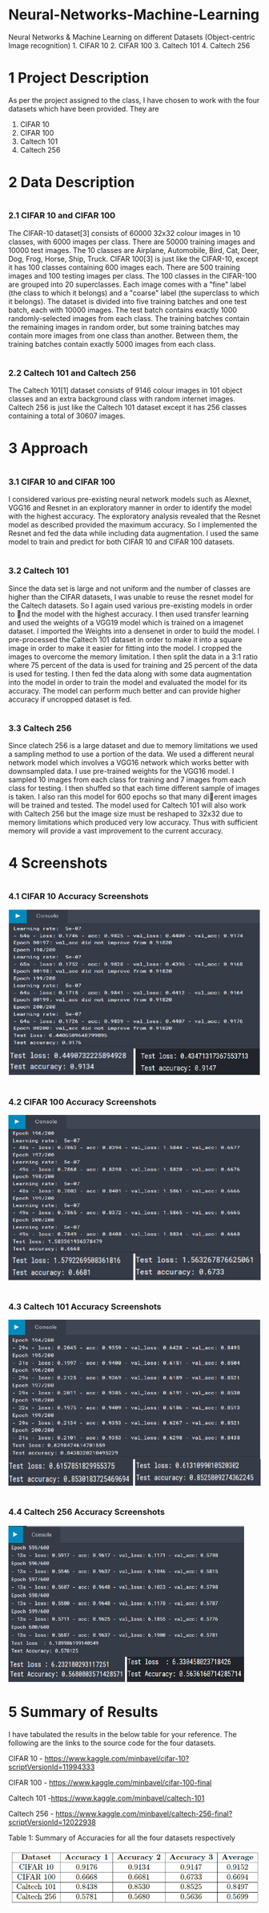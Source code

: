 # Neural-Networks-Machine-Learning
Neural Networks &amp; Machine Learning on different Datasets (Object-centric Image recognition) 1. CIFAR 10 2. CIFAR 100 3. Caltech 101 4. Caltech 256

# <h1> 1 Project Description
As per the project assigned to the class, I have chosen to work with the four datasets which
have been provided. They are
1. CIFAR 10
2. CIFAR 100
3. Caltech 101
4. Caltech 256

# <h1> 2 Data Description
# <h3> 2.1 CIFAR 10 and CIFAR 100
The CIFAR-10 dataset[3] consists of 60000 32x32 colour images in 10 classes, with 6000 images per class. There are 50000 training images and 10000 test images. The 10 classes are Airplane, Automobile, Bird, Cat, Deer, Dog, Frog, Horse, Ship, Truck. CIFAR 100[3] is just like the CIFAR-10, except it has 100 classes containing 600 images each. There are 500 training images and 100 testing images per class. The 100 classes in the CIFAR-100 are grouped into 20 superclasses. Each image comes with a "fine" label (the class to which it belongs) and a "coarse" label (the superclass to which it belongs). The dataset is divided into five training batches and one test batch, each with 10000 images. The test batch contains exactly 1000 randomly-selected images from each class. The training batches contain the remaining images in random order, but some training batches may contain more images from one class than another. Between them, the training batches contain exactly 5000 images from each class.
# <h3> 2.2 Caltech 101 and Caltech 256
The Caltech 101[1] dataset consists of 9146 colour images in 101 object classes and an extra background class with random internet images.
Caltech 256 is just like the Caltech 101 dataset except it has 256 classes containing a total of 30607 images.

# <h1> 3 Approach
# <h3> 3.1 CIFAR 10 and CIFAR 100
I considered various pre-existing neural network models such as Alexnet, VGG16 and Resnet in an exploratory manner in order to identify the model with the highest accuracy.
The exploratory analysis revealed that the Resnet model as described provided the maximum accuracy.
So I implemented the Resnet and fed the data while including data augmentation.
I used the same model to train and predict for both CIFAR 10 and CIFAR 100 datasets.
# <h3> 3.2 Caltech 101
Since the data set is large and not uniform and the number of classes are higher than the CIFAR datasets, I was unable to reuse the resnet model for the Caltech datasets.
So I again used various pre-existing models in order to nd the model with the highest accuracy.
I then used transfer learning and used the weights of a VGG19 model which is trained on a imagenet dataset.
I imported the Weights into a densenet in order to build the model. I pre-processed the Caltech 101 dataset in order to make it into a square image in order to make it easier for fitting into the model. I cropped the images to overcome the memory limitation. I then split the data in a 3:1 ratio where 75 percent of the data is used for training and 25 percent of the data is used for testing.
I then fed the data along with some data augmentation into the model in order to train the model and evaluated the model for its accuracy. The model can perform much better and can provide higher accuracy if uncropped dataset is fed.
# <h3> 3.3 Caltech 256
Since clatech 256 is a large dataset and due to memory limitations we used a sampling
method to use a portion of the data.
We used a different neural network model which involves a VGG16 network which works better with downsampled data. I use pre-trained weights for the VGG16 model.
I sampled 10 images from each class for training and 7 images from each class for testing.
I then shuffed so that each time different sample of images is taken. I also ran this model for 600 epochs so that many dierent images will be trained and tested.
The model used for Caltech 101 will also work with Caltech 256 but the image size must be reshaped to 32x32 due to memory limitations which produced very low accuracy. Thus with sufficient memory will provide a vast improvement to the current accuracy.

# <h1> 4 Screenshots
# <h3> 4.1 CIFAR 10 Accuracy Screenshots
  
  ![](images/3.PNG)
 
# <h3> 4.2 CIFAR 100 Accuracy Screenshots

 ![](images/4.PNG)
 
# <h3> 4.3 Caltech 101 Accuracy Screenshots

 ![](images/5.PNG)

# <h3> 4.4 Caltech 256 Accuracy Screenshots
  
 ![](images/10.PNG)

# <h1> 5 Summary of Results
I have tabulated the results in the below table for your reference. The following are the links to the source code for the four datasets.

CIFAR 10 - https://www.kaggle.com/minbavel/cifar-10?scriptVersionId=11994333

CIFAR 100 - https://www.kaggle.com/minbavel/cifar-100-final

Caltech 101 -https://www.kaggle.com/minbavel/caltech-101

Caltech 256 - https://www.kaggle.com/minbavel/caltech-256-final?scriptVersionId=12022938

Table 1: Summary of Accuracies for all the four datasets respectively

![](images/11.PNG)






